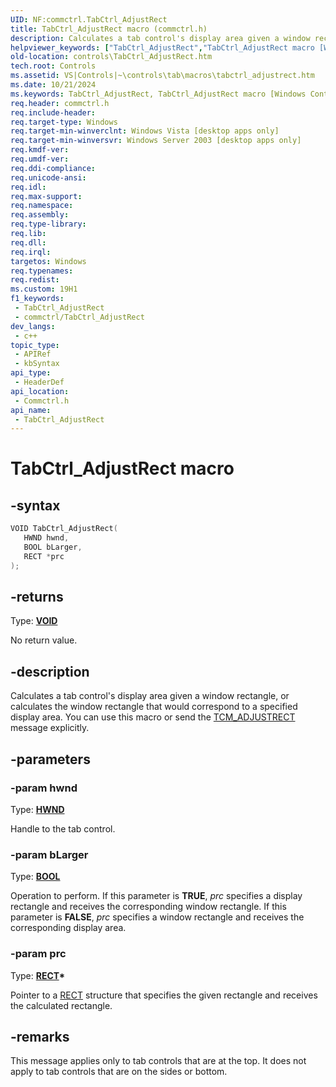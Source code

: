 ```yaml
---
UID: NF:commctrl.TabCtrl_AdjustRect
title: TabCtrl_AdjustRect macro (commctrl.h)
description: Calculates a tab control's display area given a window rectangle, or calculates the window rectangle that would correspond to a specified display area. You can use this macro or send the TCM_ADJUSTRECT message explicitly.
helpviewer_keywords: ["TabCtrl_AdjustRect","TabCtrl_AdjustRect macro [Windows Controls]","_win32_TabCtrl_AdjustRect","_win32_TabCtrl_AdjustRect_cpp","commctrl/TabCtrl_AdjustRect","controls.TabCtrl_AdjustRect","controls._win32_TabCtrl_AdjustRect"]
old-location: controls\TabCtrl_AdjustRect.htm
tech.root: Controls
ms.assetid: VS|Controls|~\controls\tab\macros\tabctrl_adjustrect.htm
ms.date: 10/21/2024
ms.keywords: TabCtrl_AdjustRect, TabCtrl_AdjustRect macro [Windows Controls], _win32_TabCtrl_AdjustRect, _win32_TabCtrl_AdjustRect_cpp, commctrl/TabCtrl_AdjustRect, controls.TabCtrl_AdjustRect, controls._win32_TabCtrl_AdjustRect
req.header: commctrl.h
req.include-header: 
req.target-type: Windows
req.target-min-winverclnt: Windows Vista [desktop apps only]
req.target-min-winversvr: Windows Server 2003 [desktop apps only]
req.kmdf-ver: 
req.umdf-ver: 
req.ddi-compliance: 
req.unicode-ansi: 
req.idl: 
req.max-support: 
req.namespace: 
req.assembly: 
req.type-library: 
req.lib: 
req.dll: 
req.irql: 
targetos: Windows
req.typenames: 
req.redist: 
ms.custom: 19H1
f1_keywords:
 - TabCtrl_AdjustRect
 - commctrl/TabCtrl_AdjustRect
dev_langs:
 - c++
topic_type:
 - APIRef
 - kbSyntax
api_type:
 - HeaderDef
api_location:
 - Commctrl.h
api_name:
 - TabCtrl_AdjustRect
---
```


# TabCtrl_AdjustRect macro

## -syntax

```cpp
VOID TabCtrl_AdjustRect(
   HWND hwnd,
   BOOL bLarger,
   RECT *prc
);
```

## -returns

Type: **[VOID](/windows/desktop/winprog/windows-data-types)**

No return value.


## -description

Calculates a tab control's display area given a window rectangle, or calculates the window rectangle that would correspond to a specified display area. You can use this macro or send the <a href="/windows/desktop/Controls/tcm-adjustrect">TCM_ADJUSTRECT</a> message explicitly.

## -parameters

### -param hwnd

Type: <b><a href="/windows/desktop/WinProg/windows-data-types">HWND</a></b>

Handle to the tab control.

### -param bLarger

Type: <b><a href="/windows/desktop/WinProg/windows-data-types">BOOL</a></b>

Operation to perform. If this parameter is <b>TRUE</b>, 
					<i>prc</i> specifies a display rectangle and receives the corresponding window rectangle. If this parameter is <b>FALSE</b>, 
					<i>prc</i> specifies a window rectangle and receives the corresponding display area.

### -param prc

Type: <b><a href="/windows/desktop/api/windef/ns-windef-rect">RECT</a>*</b>

Pointer to a <a href="/windows/desktop/api/windef/ns-windef-rect">RECT</a> structure that specifies the given rectangle and receives the calculated rectangle.

## -remarks

This message applies only to tab controls that are at the top. It does not apply to tab controls that are on the sides or bottom.
